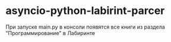 # asyncio-python-labirint-parcer
При запуске main.py в консоли появятся все книги из раздела "Программирование" в Лабиринте
